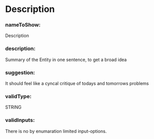 

# Description



  


### nameToShow:
  
Description  


### description:
  
Summary of the Entity in one sentence, to get a broad idea  


### suggestion:
  
It should feel like a cyncal critique of todays and tomorrows problems  


### validType:
  
STRING  


### validInputs:
  
There is no by enumaration limited input-options.

